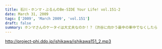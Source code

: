 ```yaml
---
title: 石川・ホンマ・ぶるんのBe-SIDE Your Life! vol.151-2
date: March 31, 2009
tags: ['2009', 'March 2009', 'vol.151']
draft: false
summary: ホンマさんのケータイは大丈夫なのか！？（渋谷に向かう最中の車中でなくしたらしい・・・）ぶるんさんは、ワンセグをしゃべってはちら見のビーサイに！！栗原も出場したしヨカッタ！！NAMAE
---
```


http://project-phi.ddo.jp/ishikawa/ishikawa151_2.mp3